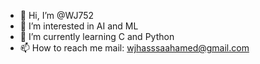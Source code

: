 - 👋 Hi, I’m @WJ752
- 👀 I’m interested in AI and ML
- 🌱 I’m currently learning C and Python
- 📫 How to reach me 
     mail: wjhasssaahamed@gmail.com

<!---
WJ752/WJ752 is a ✨ special ✨ repository because its `README.md` (this file) appears on your GitHub profile.
You can click the Preview link to take a look at your changes.
--->
